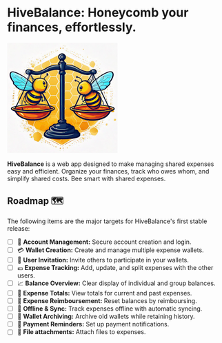 # HiveBalance: Honeycomb your finances, effortlessly.

![HiveBalance Logo Placeholder](docs/assets/hive_balance_logo.png)

**HiveBalance** is a web app designed to make managing shared expenses easy and efficient. Organize your finances, track who owes whom, and simplify shared costs. Bee smart with shared expenses.

## Roadmap 🗺️

The following items are the major targets for HiveBalance's first stable release:

- [ ] 🔐 **Account Management:** Secure account creation and login.
- [ ] 💳 **Wallet Creation:** Create and manage multiple expense wallets.
- [ ] 📨 **User Invitation:** Invite others to participate in your wallets.
- [ ] 💶 **Expense Tracking:** Add, update, and split expenses with the other users.
- [ ] 📈 **Balance Overview:** Clear display of individual and group balances.
- [ ] 💯 **Expense Totals:** View totals for current and past expenses.
- [ ] 💱 **Expense Reimboursement:** Reset balances by reimboursing.
- [ ] 📡 **Offline & Sync:** Track expenses offline with automatic syncing.
- [ ] 📂 **Wallet Archiving:** Archive old wallets while retaining history.
- [ ] 🔔 **Payment Reminders:** Set up payment notifications.
- [ ] 📎 **File attachments:** Attach files to expenses.